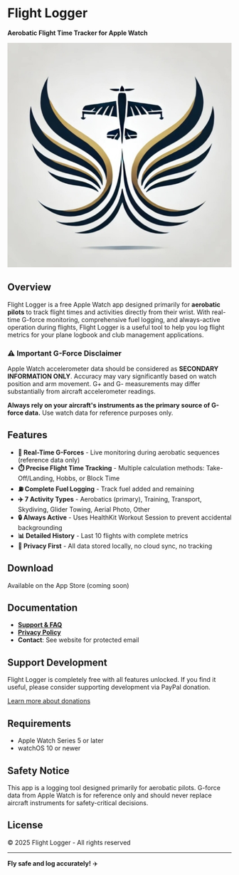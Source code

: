 # Flight Logger

**Aerobatic Flight Time Tracker for Apple Watch**

![Flight Logger](app-icon.png)

## Overview

Flight Logger is a free Apple Watch app designed primarily for **aerobatic pilots** to track flight times and activities directly from their wrist. With real-time G-force monitoring, comprehensive fuel logging, and always-active operation during flights, Flight Logger is a useful tool to help you log flight metrics for your plane logbook and club management applications.

### ⚠️ Important G-Force Disclaimer

Apple Watch accelerometer data should be considered as **SECONDARY INFORMATION ONLY**. Accuracy may vary significantly based on watch position and arm movement. G+ and G- measurements may differ substantially from aircraft accelerometer readings.

**Always rely on your aircraft's instruments as the primary source of G-force data.** Use watch data for reference purposes only.

## Features

- **🎯 Real-Time G-Forces** - Live monitoring during aerobatic sequences (reference data only)
- **⏱️ Precise Flight Time Tracking** - Multiple calculation methods: Take-Off/Landing, Hobbs, or Block Time
- **⛽ Complete Fuel Logging** - Track fuel added and remaining
- **✈️ 7 Activity Types** - Aerobatics (primary), Training, Transport, Skydiving, Glider Towing, Aerial Photo, Other
- **🔒 Always Active** - Uses HealthKit Workout Session to prevent accidental backgrounding
- **📊 Detailed History** - Last 10 flights with complete metrics
- **🔐 Privacy First** - All data stored locally, no cloud sync, no tracking

## Download

Available on the App Store (coming soon)

## Documentation

- **[Support & FAQ](https://pierredmfly.github.io/support.html)**
- **[Privacy Policy](https://pierredmfly.github.io/privacy.html)**
- **Contact**: See website for protected email

## Support Development

Flight Logger is completely free with all features unlocked. If you find it useful, please consider supporting development via PayPal donation.

[Learn more about donations](https://pierredmfly.github.io/donate.html)

## Requirements

- Apple Watch Series 5 or later
- watchOS 10 or newer

## Safety Notice

This app is a logging tool designed primarily for aerobatic pilots. G-force data from Apple Watch is for reference only and should never replace aircraft instruments for safety-critical decisions.

## License

© 2025 Flight Logger - All rights reserved

---

**Fly safe and log accurately!** ✈️
